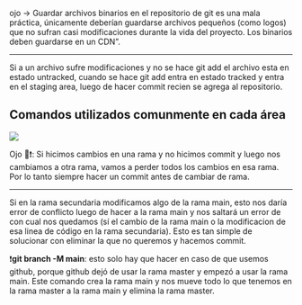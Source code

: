 ojo -> Guardar archivos binarios en el repositorio de git es una mala práctica, únicamente deberían guardarse archivos pequeños (como logos) que no sufran casi modificaciones durante la vida del proyecto. Los binarios deben guardarse en un CDN”.

---

Si a un archivo sufre modificaciones y no se hace git add el archivo esta en estado untracked, cuando se hace git add entra en estado tracked y entra en el staging area, luego de hacer commit recien se agrega al repositorio.

## **Comandos utilizados comunmente en cada área**

![](https://static.platzi.com/media/user_upload/estados-git-0acb84f7-5080-4098-99d9-59012a3b8e86.jpg)

Ojo 👀❗: Si hicimos cambios en una rama y no hicimos commit y luego nos cambiamos a otra rama, vamos a perder todos los cambios en esa rama. Por lo tanto siempre hacer un commit antes de cambiar de rama.

---

Si en la rama secundaria modificamos algo de la rama main, esto nos daría error de conflicto luego de hacer a la rama main y nos saltará un error de con cual nos quedamos (sí el cambio de la rama main o la modificacion de esa linea de código en la rama secundaria). Esto es tan simple de solucionar con eliminar la que no queremos y hacemos commit.

❗**git branch -M main**: esto solo hay que hacer en caso de que usemos github, porque github dejó de usar la rama master y empezó a usar la rama main. Este comando crea la rama main y nos mueve todo lo que tenemos en la rama master a la rama main y elimina la rama master.
